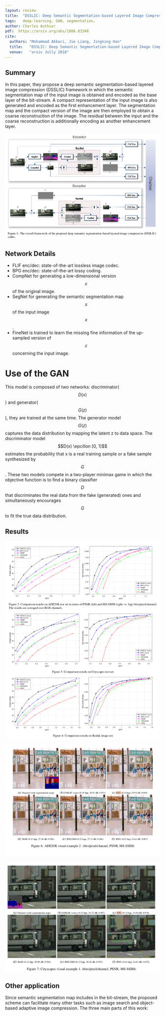 ```yaml
---
layout: review
title:  "DSSLIC: Deep Semantic Segmentation-based Layered Image Compression"
tags:   deep-learning, GAN, segmentation,
author: Charles Authier
pdf:  https://arxiv.org/abs/1806.03348
cite:
  authors: "Mohammad Akbari, Jie Liang, Jingning Han"
  title:   "DSSLIC: Deep Semantic Segmentation-based Layered Image Compression"
  venue:   "arxiv Jully 2018"
---
```


## Summary
In this paper, they propose a deep semantic segmentation-based layered image compression (DSSLIC) framework in which the semantic segmentation map of the input image is obtained and encoded as the base layer of the bit-stream.
A compact representation of the input image is also generated and encoded as the first enhancement layer.
The segmentation map and the compact version of the image are then employed to obtain a coarse reconstruction of the image.
The residual between the input and the coarse reconstruction is additionally encoding as another enhancement layer.

![](/deep-learning/images/DSSLIC/DSSLIC_network.png)

## Network Details

* FLIF enc/dec: state-of-the-art lossless image codec.
* BPG enc/dec: state-of-the-art lossy coding.
* CompNet for generating a low-dimensional version $$c$$ of the original image.
* SegNet for generating the semantic segmentation map $$s$$ of the input image $$x$$.
* FineNet is trained to learn the missing fine information of the up-sampled version of $$c$$ concerning the input image.


# Use of the GAN

This model is composed of two networks: discriminator($$D(x)$$) and generator($$G(z)$$), they are trained at the same time.
The generator model $$G(z)$$ captures the data distribution by mapping the latent z to data space.
The discriminator model $$D(x) \epcillon [0, 1]$$ estimates the probability that x is a real training sample or a fake sample synthesized by $$G$$.
These two models compete in a two-player minimax game in which the objective function is to find a binary classifier $$D$$ that discriminates the real data from the fake (generated) ones and simultaneously encourages $$G$$ to fit the true data distribution.

## Results

![](/deep-learning/images/DSSLIC/DSSLIC_graphs.png)

![](/deep-learning/images/DSSLIC/DSSLIC_pictures.png)

![](/deep-learning/images/DSSLIC/DSSLIC_picture2.png)

## Other application
Since semantic segmentation map includes in the bit-stream, the proposed scheme can facilitate many other tasks such as image search and object-based adaptive image compression.
The three main parts of this work:
